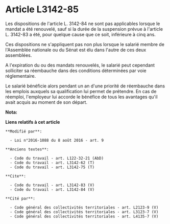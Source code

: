 # Article L3142-85

Les dispositions de l'article L. 3142-84 ne sont pas applicables lorsque le mandat a été renouvelé, sauf si la durée de la
suspension prévue à l'article L. 3142-83 a été, pour quelque cause que ce soit, inférieure à cinq ans. 

Ces dispositions ne s'appliquent pas non plus lorsque le salarié membre de l'Assemblée nationale ou du Sénat est élu dans
l'autre de ces deux assemblées. 

A l'expiration du ou des mandats renouvelés, le salarié peut cependant solliciter sa réembauche dans des conditions
déterminées par voie réglementaire. 

Le salarié bénéficie alors pendant un an d'une priorité de réembauche dans les emplois auxquels sa qualification lui permet
de prétendre. En cas de réemploi, l'employeur lui accorde le bénéfice de tous les avantages qu'il avait acquis au moment de
son départ.

**Nota:**



**Liens relatifs à cet article**

	**Modifié par**:

	  - Loi n°2016-1088 du 8 août 2016 - art. 9

	**Anciens textes**:

	  - Code du travail - art. L122-32-21 (AbD)
	  - Code du travail - art. L3142-62 (T)
	  - Code du travail - art. L3142-75 (T)

	**Cite**:

	  - Code du travail - art. L3142-83 (V)
	  - Code du travail - art. L3142-84 (V)

	**Cité par**:

	  - Code général des collectivités territoriales - art. L2123-9 (V)
	  - Code général des collectivités territoriales - art. L3123-7 (V)
	  - Code général des collectivités territoriales - art. L4135-7 (V)

